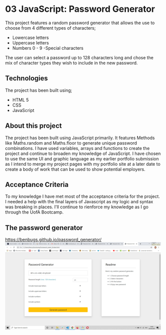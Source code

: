 # 03 JavaScript: Password Generator

This project features a random password generator that allows the use to choose from 4 different types of characters;
- Lowercase letters
- Uppercase letters
- Numbers 0 - 9
-Special characters

The user can select a password up to 128 characters long and chose the mix of character types they wish to include in the new password.

## Technologies

The project has been built using;
- HTML 5
- CSS
- JavaScript

## About this project

The project has been built using JavaScript primarily. It features Methods like Maths.random and Maths.floor to generate unique password combinations. I have used variables, arrays and functions to create the project and continue to broaden my knowledge of JavaScript. I have chosen to use the same UI and graphic language as my earlier portfolio submission as I intend to merge my project pages with my portfolio site at a later date to create a body of work that can be used to show potential employers. 

## Acceptance Criteria

To my knowledge I have met most of the acceptance criteria for the project. I needed a help with the final layers of Javascript as my logic and syntax was breaking in places. I'll continue to rienforce my knowledge as I go through the UofA Bootcamp. 

## The password generator

https://benbugs.github.io/password_generator/
![Password Generator](screen_grab.jpg) 

